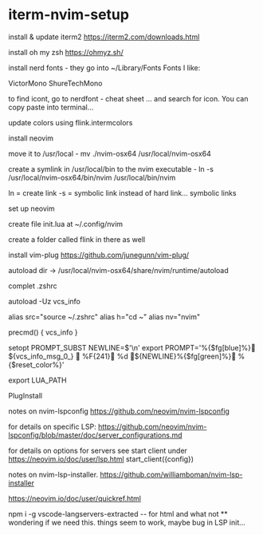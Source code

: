 # iterm-nvim-setup

install & update iterm2 https://iterm2.com/downloads.html





install oh my zsh https://ohmyz.sh/







install nerd fonts - they go into ~/Library/Fonts Fonts I like:

VictorMono
ShureTechMono

to find icont, go to nerdfont - cheat sheet ... and search for icon.  You can copy paste into terminal...








update colors using flink.intermcolors







install neovim

move it to /usr/local - mv ./nvim-osx64 /usr/local/nvim-osx64

create a symlink in /usr/local/bin to the nvim executable - ln -s /usr/local/nvim-osx64/bin/nvim /usr/local/bin/nvim

ln = create link -s = symbolic link instead of hard link... symbolic links






set up neovim


create file init.lua at ~/.config/nvim

create a folder called flink in there as well


install vim-plug https://github.com/junegunn/vim-plug/

autoload dir -> /usr/local/nvim-osx64/share/nvim/runtime/autoload


complet .zshrc

autoload -Uz vcs_info

alias src="source ~/.zshrc"
alias h="cd ~"
alias nv="nvim"

precmd() {
vcs_info
}

setopt PROMPT_SUBST
NEWLINE=$'\n'
export PROMPT='%{$fg[blue]%} ${vcs_info_msg_0_}  %F{241}﬌ %d ﬋${NEWLINE}%{$fg[green]%} %{$reset_color%}'





export LUA_PATH

PlugInstall


notes on nvim-lspconfig https://github.com/neovim/nvim-lspconfig

for details on specific LSP: https://github.com/neovim/nvim-lspconfig/blob/master/doc/server_configurations.md

for details on options for servers see start client under https://neovim.io/doc/user/lsp.html  start_client({config})

notes on nvim-lsp-installer. https://github.com/williamboman/nvim-lsp-installer





https://neovim.io/doc/user/quickref.html


npm i -g vscode-langservers-extracted -- for html and what not ** wondering if we need this. things seem to work, maybe bug in LSP init...
